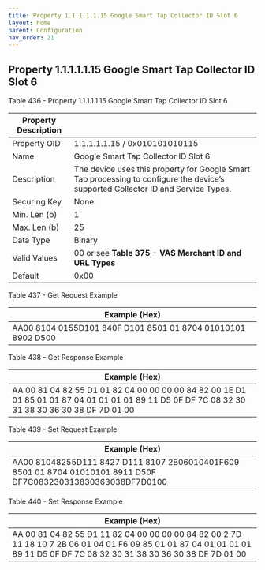 ```yaml
---
title: Property 1.1.1.1.1.15 Google Smart Tap Collector ID Slot 6
layout: home
parent: Configuration
nav_order: 21
---
```


## Property 1.1.1.1.1.15 Google Smart Tap Collector ID Slot 6

Table 436 - Property 1.1.1.1.1.15 Google Smart Tap Collector ID Slot 6

| Property Description |  |
|----|----|
| Property OID | 1.1.1.1.1.15 / 0x010101010115 |
| Name | Google Smart Tap Collector ID Slot 6 |
| Description | The device uses this property for Google Smart Tap processing to configure the device’s supported Collector ID and Service Types. |
| Securing Key | None |
| Min. Len (b) | 1 |
| Max. Len (b) | 25 |
| Data Type | Binary |
| Valid Values | 00 or see **Table 375 - VAS Merchant ID and URL Types** |
| Default | 0x00 |

Table 437 - Get Request Example

| Example (Hex)                                                |
|--------------------------------------------------------------|
| AA00 8104 0155D101 840F D101 8501 01 8704 01010101 8902 D500 |

Table 438 - Get Response Example

| Example (Hex) |
|----|
| AA 00 81 04 82 55 D1 01 82 04 00 00 00 00 84 82 00 1E D1 01 85 01 01 87 04 01 01 01 01 89 11 D5 0F DF 7C 08 32 30 31 38 30 36 30 38 DF 7D 01 00 |

Table 439 - Set Request Example

| Example (Hex) |
|----|
| AA00 81048255D111 8427 D111 8107 2B06010401F609 8501 01 8704 01010101 8911 D50F DF7C083230313830363038DF7D0100 |

Table 440 - Set Response Example

| Example (Hex) |
|----|
| AA 00 81 04 82 55 D1 11 82 04 00 00 00 00 84 82 00 2 7D 11 18 10 7 2B 06 01 04 01 F6 09 85 01 01 87 04 01 01 01 01 89 11 D5 0F DF 7C 08 32 30 31 38 30 36 30 38 DF 7D 01 00 |

##